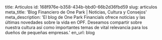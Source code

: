 title: Articulos
id: 168f976e-b358-434b-bbd0-66b2d36fbd59
slug: articulos
meta_title: 'Blog Financiero de One Park | Noticias, Cultura y Consejos'
meta_description: 'El blog de One Park Financials ofrece noticias y las últimas novedades sobre la vida en OPF. Deseamos compartir sobre nuestra cultura así como importantes temas de vital relevancia para los dueños de pequeñas empresas.'
en_url: blog
